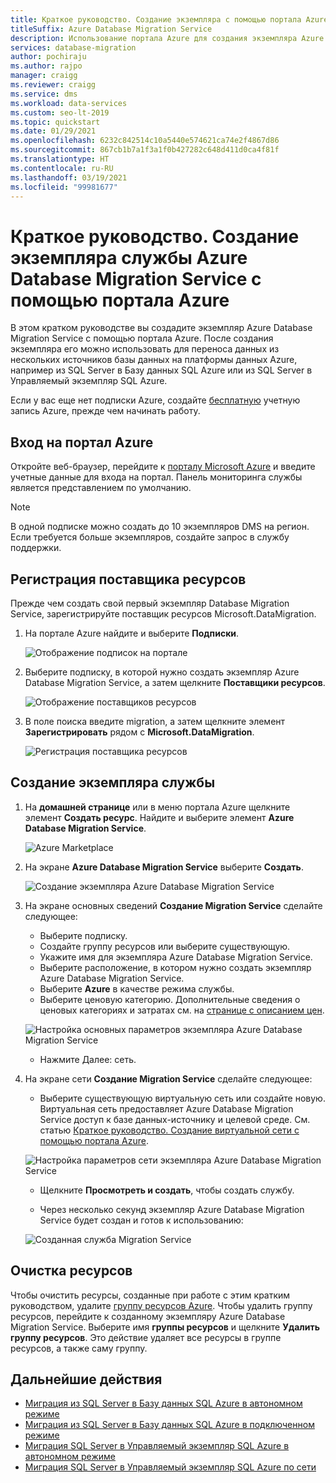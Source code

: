 ```yaml
---
title: Краткое руководство. Создание экземпляра с помощью портала Azure
titleSuffix: Azure Database Migration Service
description: Использование портала Azure для создания экземпляра Azure Database Migration Service.
services: database-migration
author: pochiraju
ms.author: rajpo
manager: craigg
ms.reviewer: craigg
ms.service: dms
ms.workload: data-services
ms.custom: seo-lt-2019
ms.topic: quickstart
ms.date: 01/29/2021
ms.openlocfilehash: 6232c842514c10a5440e574621ca74e2f4867d86
ms.sourcegitcommit: 867cb1b7a1f3a1f0b427282c648d411d0ca4f81f
ms.translationtype: HT
ms.contentlocale: ru-RU
ms.lasthandoff: 03/19/2021
ms.locfileid: "99981677"
---
```

# <a name="quickstart-create-an-instance-of-the-azure-database-migration-service-by-using-the-azure-portal"></a>Краткое руководство. Создание экземпляра службы Azure Database Migration Service с помощью портала Azure

В этом кратком руководстве вы создадите экземпляр Azure Database Migration Service с помощью портала Azure. После создания экземпляра его можно использовать для переноса данных из нескольких источников базы данных на платформы данных Azure, например из SQL Server в Базу данных SQL Azure или из SQL Server в Управляемый экземпляр SQL Azure.

Если у вас еще нет подписки Azure, создайте [бесплатную](https://azure.microsoft.com/free/) учетную запись Azure, прежде чем начинать работу.

## <a name="sign-in-to-the-azure-portal"></a>Вход на портал Azure

Откройте веб-браузер, перейдите к [порталу Microsoft Azure](https://portal.azure.com/) и введите учетные данные для входа на портал. Панель мониторинга службы является представлением по умолчанию.

> [!NOTE]
> В одной подписке можно создать до 10 экземпляров DMS на регион. Если требуется больше экземпляров, создайте запрос в службу поддержки.

## <a name="register-the-resource-provider"></a>Регистрация поставщика ресурсов

Прежде чем создать свой первый экземпляр Database Migration Service, зарегистрируйте поставщик ресурсов Microsoft.DataMigration.

1. На портале Azure найдите и выберите **Подписки**.

   ![Отображение подписок на портале](media/quickstart-create-data-migration-service-portal/portal-select-subscription.png)

2. Выберите подписку, в которой нужно создать экземпляр Azure Database Migration Service, а затем щелкните **Поставщики ресурсов**.

    ![Отображение поставщиков ресурсов](media/quickstart-create-data-migration-service-portal/portal-select-resource-provider.png)

3. В поле поиска введите migration, а затем щелкните элемент **Зарегистрировать** рядом с **Microsoft.DataMigration**.

    ![Регистрация поставщика ресурсов](media/quickstart-create-data-migration-service-portal/dms-register-provider.png)

## <a name="create-an-instance-of-the-service"></a>Создание экземпляра службы

1. На **домашней странице** или в меню портала Azure щелкните элемент **Создать ресурс**. Найдите и выберите элемент **Azure Database Migration Service**.

    ![Azure Marketplace](media/quickstart-create-data-migration-service-portal/portal-marketplace.png)

2. На экране **Azure Database Migration Service** выберите **Создать**.

    ![Создание экземпляра Azure Database Migration Service](media/quickstart-create-data-migration-service-portal/dms-create.png)

3. На экране основных сведений **Создание Migration Service** сделайте следующее:

     - Выберите подписку.
     - Создайте группу ресурсов или выберите существующую.
     - Укажите имя для экземпляра Azure Database Migration Service.
     - Выберите расположение, в котором нужно создать экземпляр Azure Database Migration Service.
     - Выберите **Azure** в качестве режима службы.
     - Выберите ценовую категорию. Дополнительные сведения о ценовых категориях и затратах см. на [странице с описанием цен](https://aka.ms/dms-pricing).
     
    ![Настройка основных параметров экземпляра Azure Database Migration Service](media/quickstart-create-data-migration-service-portal/dms-create-basics.png)

     - Нажмите Далее: сеть.

4. На экране сети **Создание Migration Service** сделайте следующее:

    - Выберите существующую виртуальную сеть или создайте новую. Виртуальная сеть предоставляет Azure Database Migration Service доступ к базе данных-источнику и целевой среде. См. статью [Краткое руководство. Создание виртуальной сети с помощью портала Azure](../virtual-network/quick-create-portal.md).

    ![Настройка параметров сети экземпляра Azure Database Migration Service](media/quickstart-create-data-migration-service-portal/dms-network-settings.png)

    - Щелкните **Просмотреть и создать**, чтобы создать службу. 
    
    - Через несколько секунд экземпляр Azure Database Migration Service будет создан и готов к использованию:

    ![Созданная служба Migration Service](media/quickstart-create-data-migration-service-portal/dms-service-created.png)

## <a name="clean-up-resources"></a>Очистка ресурсов

Чтобы очистить ресурсы, созданные при работе с этим кратким руководством, удалите [группу ресурсов Azure](../azure-resource-manager/management/overview.md). Чтобы удалить группу ресурсов, перейдите к созданному экземпляру Azure Database Migration Service. Выберите имя **группы ресурсов** и щелкните **Удалить группу ресурсов**. Это действие удаляет все ресурсы в группе ресурсов, а также саму группу.

## <a name="next-steps"></a>Дальнейшие действия

* [Миграция из SQL Server в Базу данных SQL Azure в автономном режиме](tutorial-sql-server-to-azure-sql.md)
* [Миграция из SQL Server в Базу данных SQL Azure в подключенном режиме](tutorial-sql-server-azure-sql-online.md)
* [Миграция SQL Server в Управляемый экземпляр SQL Azure в автономном режиме](tutorial-sql-server-to-managed-instance.md)
* [Миграция SQL Server в Управляемый экземпляр SQL Azure по сети](tutorial-sql-server-managed-instance-online.md)